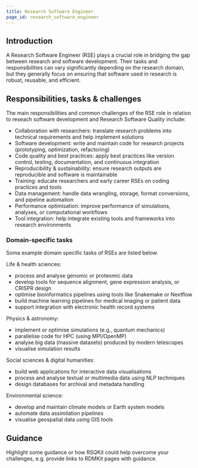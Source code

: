 ```yaml
---
title: Research Software Engineer
page_id: research_software_engineer
---
```



## Introduction

A Research Software Engineer (RSE) plays a crucial role in bridging the gap between research and software development. 
Their tasks and responsibilities can vary significantly depending on the research domain, but they generally focus on ensuring that software used in research is robust, reusable, and efficient.


## Responsibilities, tasks & challenges

The main responsibilities and common challenges of the RSE role in relation to reseach software development and Research Software Quality include:

- Collaboration with researchers: translate research problems into technical requirements and help implement solutions
- Software development: write and maintain code for research projects (prototyping, optimization, refactoring)
- Code quality and best practices: apply best practices like version control, testing, documentation, and continuous integration
- Reproducibility & sustainability: ensure research outputs are reproducible and software is maintainable
- Training: educate researchers and early career RSEs on coding practices and tools
- Data management: handle data wrangling, storage, format conversions, and pipeline automation
- Performance optimisation: improve performance of simulations, analyses, or computational workflows
- Tool integration: help integrate existing tools and frameworks into research environments

### Domain-specific tasks

Soma example domain specific tasks of RSEs are listed below.

Life & health sciences:

- process and analyse genomic or proteomic data
- develop tools for sequence alignment, gene expression analysis, or CRISPR design
- optimise bioinformatics pipelines using tools like Snakemake or Nextflow
- build machine learning pipelines for medical imaging or patient data
- support integration with electronic health record systems

Physics & astronomy:

- implement or optimise simulations (e.g., quantum mechanics)
- parallelise code for HPC (using MPI/OpenMP)
- analyse big data (massive datasets) produced by modern telescopes
- visualise simulation results

Social sciences & digital humanities:

- build web applications for interactive data visualisations
- process and analyse textual or multimedia data using NLP techniques
- design databases for archival and metadata handling

Environmental science:

- develop and maintain climate models or Earth system models
- automate data assimilation pipelines
- visualise geospatial data using GIS tools


## Guidance

Highlight some guidance or how RSQKit could help overcome your challenges, e.g. provide links to RDMKit pages with guidance.

